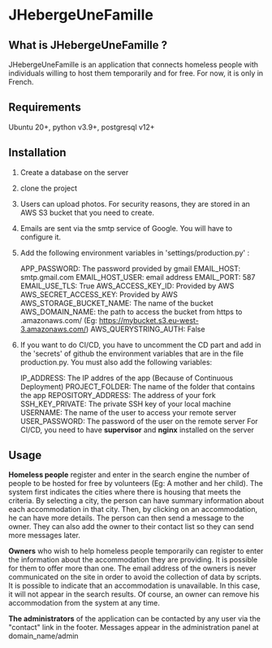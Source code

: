 # JHebergeUneFamille

## What is JHebergeUneFamille ?
JHebergeUneFamille is an application that connects homeless people with individuals willing to host them temporarily and for free. For now, it is only in French.
## Requirements
Ubuntu 20+, python v3.9+, postgresql v12+

## Installation
1. Create a database on the server
2. clone the project
3. Users can upload photos. For security reasons, they are stored in an AWS S3 bucket that you need to create.
4. Emails are sent via the smtp service of Google. You will have to configure it.
5. Add the following environment variables in 'settings/production.py' :

    APP_PASSWORD: The password provided by gmail
    EMAIL_HOST: smtp.gmail.com
    EMAIL_HOST_USER: email address
    EMAIL_PORT: 587
    EMAIL_USE_TLS: True
    AWS_ACCESS_KEY_ID: Provided by AWS
    AWS_SECRET_ACCESS_KEY: Provided by AWS
    AWS_STORAGE_BUCKET_NAME: The name of the bucket
    AWS_DOMAIN_NAME: the path to access the bucket from https to .amazonaws.com/  (Eg: https://mybucket.s3.eu-west-3.amazonaws.com/)
    AWS_QUERYSTRING_AUTH: False
    
6. If you want to do CI/CD, you have to uncomment the CD part and add in the 'secrets' of github the environment variables that are in the file production.py. You must also add the following variables:

    IP_ADDRESS: The IP addres of the app (Because of Continuous Deployment)
    PROJECT_FOLDER: The name of the folder that contains the app
    REPOSITORY_ADDRESS: The address of your fork
    SSH_KEY_PRIVATE: The private SSH key of your local machine
    USERNAME: The name of the user to access your remote server
    USER_PASSWORD: The password of the user on the remote server
For CI/CD, you need to have **supervisor** and **nginx** installed on the server

## Usage
**Homeless people** register and enter in the search engine the number of people to be hosted for free by volunteers (Eg: A mother and her child).
The system first indicates the cities where there is housing that meets the criteria.
By selecting a city, the person can have summary information about each accommodation in that city.
Then, by clicking on an accommodation, he can have more details.
The person can then send a message to the owner.
They can also add the owner to their contact list so they can send more messages later.

**Owners** who wish to help homeless people temporarily can register to enter the information about the accommodation they are providing. It is possible for them to offer more than one.
The email address of the owners is never communicated on the site in order to avoid the collection of data by scripts.
It is possible to indicate that an accommodation is unavailable. In this case, it will not appear in the search results.
Of course, an owner can remove his accommodation from the system at any time.

**The administrators** of the application can be contacted by any user via the "contact" link in the footer.
Messages appear in the administration panel at domain_name/admin



